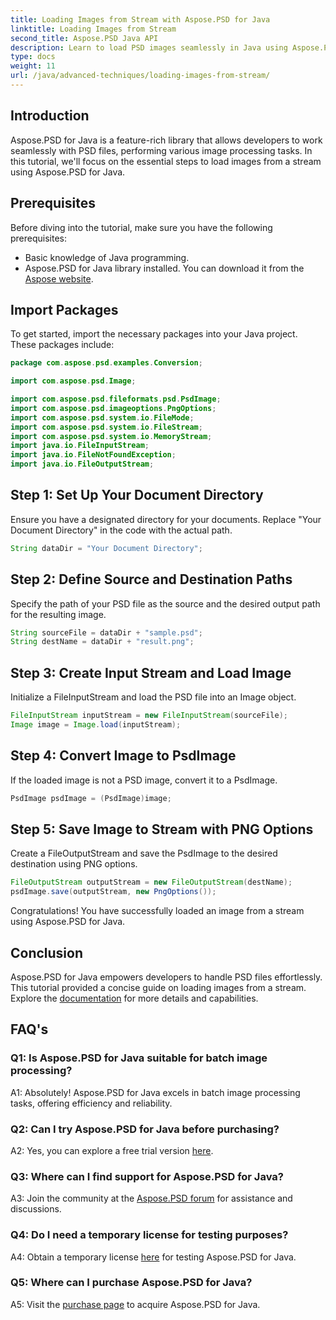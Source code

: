 ```yaml
---
title: Loading Images from Stream with Aspose.PSD for Java
linktitle: Loading Images from Stream
second_title: Aspose.PSD Java API
description: Learn to load PSD images seamlessly in Java using Aspose.PSD. Follow our step-by-step guide for efficient image processing.
type: docs
weight: 11
url: /java/advanced-techniques/loading-images-from-stream/
---
```

## Introduction

Aspose.PSD for Java is a feature-rich library that allows developers to work seamlessly with PSD files, performing various image processing tasks. In this tutorial, we'll focus on the essential steps to load images from a stream using Aspose.PSD for Java.

## Prerequisites

Before diving into the tutorial, make sure you have the following prerequisites:

- Basic knowledge of Java programming.
- Aspose.PSD for Java library installed. You can download it from the [Aspose website](https://releases.aspose.com/psd/java/).

## Import Packages

To get started, import the necessary packages into your Java project. These packages include:

```java
package com.aspose.psd.examples.Conversion;

import com.aspose.psd.Image;

import com.aspose.psd.fileformats.psd.PsdImage;
import com.aspose.psd.imageoptions.PngOptions;
import com.aspose.psd.system.io.FileMode;
import com.aspose.psd.system.io.FileStream;
import com.aspose.psd.system.io.MemoryStream;
import java.io.FileInputStream;
import java.io.FileNotFoundException;
import java.io.FileOutputStream;
```

## Step 1: Set Up Your Document Directory

Ensure you have a designated directory for your documents. Replace "Your Document Directory" in the code with the actual path.

```java
String dataDir = "Your Document Directory";
```

## Step 2: Define Source and Destination Paths

Specify the path of your PSD file as the source and the desired output path for the resulting image.

```java
String sourceFile = dataDir + "sample.psd";
String destName = dataDir + "result.png";
```

## Step 3: Create Input Stream and Load Image

Initialize a FileInputStream and load the PSD file into an Image object.

```java
FileInputStream inputStream = new FileInputStream(sourceFile);
Image image = Image.load(inputStream);
```

## Step 4: Convert Image to PsdImage

If the loaded image is not a PSD image, convert it to a PsdImage.

```java
PsdImage psdImage = (PsdImage)image;
```

## Step 5: Save Image to Stream with PNG Options

Create a FileOutputStream and save the PsdImage to the desired destination using PNG options.

```java
FileOutputStream outputStream = new FileOutputStream(destName);
psdImage.save(outputStream, new PngOptions());
```

Congratulations! You have successfully loaded an image from a stream using Aspose.PSD for Java.

## Conclusion

Aspose.PSD for Java empowers developers to handle PSD files effortlessly. This tutorial provided a concise guide on loading images from a stream. Explore the [documentation](https://reference.aspose.com/psd/java/) for more details and capabilities.

## FAQ's

### Q1: Is Aspose.PSD for Java suitable for batch image processing?

A1: Absolutely! Aspose.PSD for Java excels in batch image processing tasks, offering efficiency and reliability.

### Q2: Can I try Aspose.PSD for Java before purchasing?

A2: Yes, you can explore a free trial version [here](https://releases.aspose.com/).

### Q3: Where can I find support for Aspose.PSD for Java?

A3: Join the community at the [Aspose.PSD forum](https://forum.aspose.com/c/psd/34) for assistance and discussions.

### Q4: Do I need a temporary license for testing purposes?

A4: Obtain a temporary license [here](https://purchase.aspose.com/temporary-license/) for testing Aspose.PSD for Java.

### Q5: Where can I purchase Aspose.PSD for Java?

A5: Visit the [purchase page](https://purchase.aspose.com/buy) to acquire Aspose.PSD for Java.
